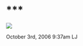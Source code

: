 # \*\*\*

![](http://www.ljplus.ru/img/a/s/asiy/carmina_by_li_bra.jpg)

<span id="timestamp"> October 3rd, 2006 9:37am </span> <span
class="tag">LJ</span>
